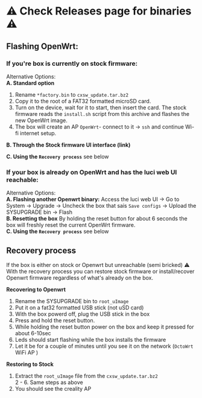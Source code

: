 # ⚠️ Check Releases page for binaries ⚠️

## Flashing OpenWrt:  

### If you're box is currently on stock firmware:

Alternative Options:  
**A. Standard option**

1. Rename `*factory.bin` to `cxsw_update.tar.bz2`  
2. Copy it to the root of a FAT32 formatted microSD card.  
3. Turn on the device, wait for it to start, then insert the card. The stock firmware reads the `install.sh` script from this archive and flashes the new OpenWrt image.  
4. The box will create an AP `OpenWrt`- connect to it -> `ssh` and continue Wi-fi internet setup.

**B. Through the Stock firmware UI interface (link)**

**C. Using the `Recovery process`** see below  

### If your box is already on OpenWrt and has the luci web UI reachable:

Alternative Options:  
**A. Flashing another Openwrt binary:** Access the luci web UI -> Go to System -> Upgrade -> Uncheck the box that sais `Save configs` -> Upload the SYSUPGRADE bin -> Flash  
**B. Resetting the box** By holding the reset button for about 6 seconds the box will freshly reset the current OpenWrt firmware.  
**C. Using the `Recovery process`** see below  


## Recovery process  
If the box is either on stock or Openwrt but unreachable (semi bricked) 
⚠️ With the recovery process you can restore stock firmware or install/recover Openwrt firmware regardless of what's already on the box.

**Recovering to Openwrt**  
1. Rename the SYSUPGRADE bin to `root_uImage`  
2. Put it on a fat32 formatted USB stick (not uSD card)  
3. With the box powerd off, plug the USB stick in the box  
4. Press and hold the reset button.  
5. While holding the reset button power on the box and keep it pressed for about 6-10sec  
6. Leds should start flashing while the box installs the firmware  
7. Let it be for a couple of minutes until you see it on the network (`OctoWrt` WiFi AP )  

**Restoring to Stock**  
1. Extract the `root_uImage` file from the `cxsw_update.tar.bz2`   
2 - 6. Same steps as above  
7. You should see the creality AP
